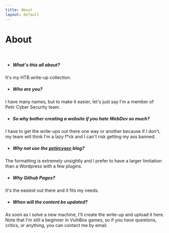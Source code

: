 ```yaml
---
title: About
layout: default
---
```


# About
&nbsp;

* ##### What's this all about?

It's my HTB write-up collection.
&nbsp;

* ##### Who are you?

I have many names, but to make it easier, let's just say I'm a member of Petir Cyber Security team.
&nbsp;

* ##### So why bother creating a website if you hate WebDev so much?

I have to get the write-ups out there one way or another because if I don't, my team will think I'm a lazy f*ck and I can't risk getting my ass banned.
&nbsp;

* ##### Why not use the [petircysec](https://petircysec.com) blog?

The formatting is extremely unsightly and I prefer to have a larger limitation than a Wordpress with a few plugins.
&nbsp;

* ##### Why Github Pages?

It's the easiest out there and it fits my needs.
&nbsp;

* ##### When will the content be updated?

As soon as I solve a new machine, I'll create the write-up and upload it here. Note that I'm still a beginner in VulnBox games, so if you have questions, critics, or anything, you can contact me by email.
&nbsp;
